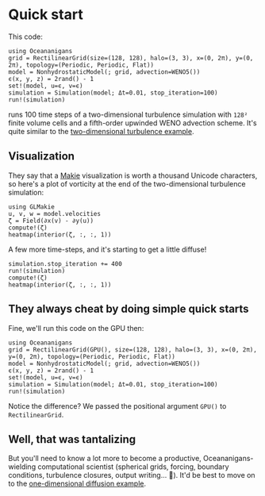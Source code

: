 # Quick start

This code:

```jldoctest cpu
using Oceananigans
grid = RectilinearGrid(size=(128, 128), halo=(3, 3), x=(0, 2π), y=(0, 2π), topology=(Periodic, Periodic, Flat))
model = NonhydrostaticModel(; grid, advection=WENO5())
ϵ(x, y, z) = 2rand() - 1
set!(model, u=ϵ, v=ϵ)
simulation = Simulation(model; Δt=0.01, stop_iteration=100)
run!(simulation)
```

runs 100 time steps of a two-dimensional turbulence simulation with `128²` finite volume cells and a fifth-order upwinded WENO advection scheme.
It's quite similar to the [two-dimensional turbulence example](https://clima.github.io/OceananigansDocumentation/stable/generated/two_dimensional_turbulence/).

## Visualization

They say that a [Makie](https://makie.juliaplots.org/stable/) visualization is worth a thousand Unicode characters, so here's a plot of vorticity at the end of the two-dimensional turbulence simulation:

```jldoctest cpu
using GLMakie
u, v, w = model.velocities
ζ = Field(∂x(v) - ∂y(u))
compute!(ζ)
heatmap(interior(ζ, :, :, 1))
```

A few more time-steps, and it's starting to get a little diffuse!

```jldoctest cpu
simulation.stop_iteration += 400
run!(simulation)
compute!(ζ)
heatmap(interior(ζ, :, :, 1))
```

## They always cheat by doing simple quick starts

Fine, we'll run this code on the GPU then:

```jldoctest gpu
using Oceananigans
grid = RectilinearGrid(GPU(), size=(128, 128), halo=(3, 3), x=(0, 2π), y=(0, 2π), topology=(Periodic, Periodic, Flat))
model = NonhydrostaticModel(; grid, advection=WENO5())
ϵ(x, y, z) = 2rand() - 1
set!(model, u=ϵ, v=ϵ)
simulation = Simulation(model; Δt=0.01, stop_iteration=100)
run!(simulation)
```

Notice the difference? We passed the positional argument `GPU()` to `RectilinearGrid`.

## Well, that was tantalizing

But you'll need to know a lot more to become a productive, Oceananigans-wielding computational scientist (spherical grids, forcing, boundary conditions, turbulence closures, output writing... 🤯). It'd be best to move on to the [one-dimensional diffusion example](https://clima.github.io/OceananigansDocumentation/stable/generated/one_dimensional_diffusion/).

